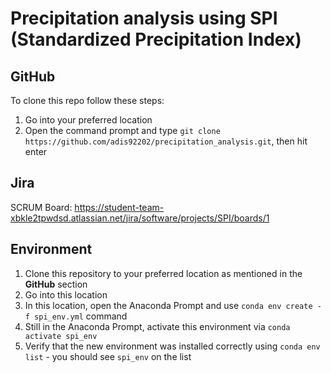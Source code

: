 # Precipitation analysis using SPI (Standardized Precipitation Index)

## GitHub
To clone this repo follow these steps:
1. Go into your preferred location
2. Open the command prompt and type `git clone https://github.com/adis92202/precipitation_analysis.git`, then hit enter

## Jira
SCRUM Board: https://student-team-xbkle2tpwdsd.atlassian.net/jira/software/projects/SPI/boards/1

## Environment
1. Clone this repository to your preferred location as mentioned in the **GitHub** section
2. Go into this location
3. In this location, open the Anaconda Prompt and use `conda env create -f spi_env.yml` command
4. Still in the Anaconda Prompt, activate this environment via `conda activate spi_env`
5. Verify that the new environment was installed correctly using `conda env list` - you should see `spi_env` on the list